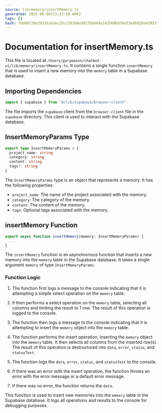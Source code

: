 ```yaml
---
source: lib/memory/insertMemory.ts
generated: 2025-06-08T22:33:10.606Z
tags: []
hash: 7dd66729e293352e5ec25cc50160a301fbb669a143560b876e53e8b82bb43853
---
```


# Documentation for insertMemory.ts

This file is located at `/Users/garymason/chatbot-ui/lib/memory/insertMemory.ts`. It contains a single function `insertMemory` that is used to insert a new memory into the `memory` table in a Supabase database.

## Importing Dependencies

```ts
import { supabase } from "@/lib/supabase/browser-client"
```

The file imports the `supabase` client from the `browser-client` file in the `supabase` directory. This client is used to interact with the Supabase database.

## InsertMemoryParams Type

```ts
export type InsertMemoryParams = {
  project_name: string
  category: string
  content: string
  tags?: string
}
```

The `InsertMemoryParams` type is an object that represents a memory. It has the following properties:

- `project_name`: The name of the project associated with the memory.
- `category`: The category of the memory.
- `content`: The content of the memory.
- `tags`: Optional tags associated with the memory.

## insertMemory Function

```ts
export async function insertMemory(memory: InsertMemoryParams) {
  ...
}
```

The `insertMemory` function is an asynchronous function that inserts a new memory into the `memory` table in the Supabase database. It takes a single argument `memory` of type `InsertMemoryParams`.

### Function Logic

1. The function first logs a message to the console indicating that it is attempting a simple select operation on the `memory` table.

2. It then performs a select operation on the `memory` table, selecting all columns and limiting the result to 1 row. The result of this operation is logged to the console.

3. The function then logs a message to the console indicating that it is attempting to insert the `memory` object into the `memory` table.

4. The function performs the insert operation, inserting the `memory` object into the `memory` table. It then selects all columns from the inserted row(s). The result of this operation is destructured into `data`, `error`, `status`, and `statusText`.

5. The function logs the `data`, `error`, `status`, and `statusText` to the console.

6. If there was an error with the insert operation, the function throws an error with the error message or a default error message.

7. If there was no error, the function returns the `data`.

This function is used to insert new memories into the `memory` table in the Supabase database. It logs all operations and results to the console for debugging purposes.